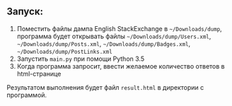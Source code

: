 ## Запуск:

1. Поместить файлы дампа English StackExchange в `~/Downloads/dump`, программа будет открывать файлы `~/Downloads/dump/Users.xml`, `~/Downloads/dump/Posts.xml`, `~/Downloads/dump/Badges.xml`, `~/Downloads/dump/PostLinks.xml`
2. Запустить `main.py` при помощи Python 3.5
3. Когда программа запросит, ввести желаемое количество ответов в html-странице

Результатом выполнения будет файл `result.html` в директории с программой.
